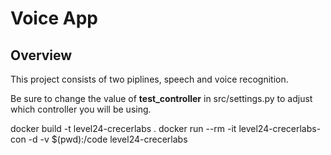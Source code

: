  # Voice App

## Overview
This project consists of two piplines, speech and voice recognition.


Be sure to change the value of __test_controller__ in src/settings.py to adjust which controller you will be using.


docker build -t level24-crecerlabs .
docker run --rm -it level24-crecerlabs-con -d -v $(pwd):/code level24-crecerlabs